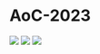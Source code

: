 # AoC-2023


![](https://img.shields.io/badge/day%20📅-14-blue)
![](https://img.shields.io/badge/stars%20⭐-4-yellow)
![](https://img.shields.io/badge/days%20completed-2-red)
